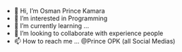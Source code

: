 - 👋 Hi, I’m Osman Prince Kamara
- 👀 I’m interested in Programming
- 🌱 I’m currently learning ...
- 💞️ I’m looking to collaborate with experience people
- 📫 How to reach me ... @Prince OPK (all Social Medias)

<!---
Osman Prince Kamara is a ✨ special ✨ repository because its `README.md` (this file) appears on your GitHub profile.
You can click the Preview link to take a look at your changes.
--->
